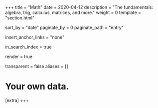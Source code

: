 +++
title = "Math"
date = 2020-04-12
description = "The fundamentals: algebra, trig, calculus, matrices, and more."
weight = 0
template = "section.html"

sort_by = "date"
paginate_by = 0
paginate_path = "entry"

insert_anchor_links = "none"

in_search_index = true

render = true

transparent = false
aliases = []

# Your own data.
[extra]
+++